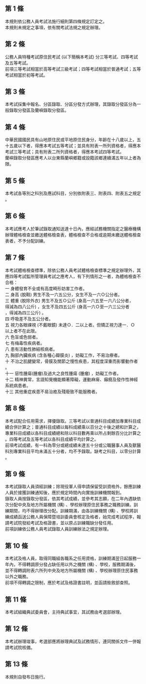 第 1 條
-------
本規則依公務人員考試法施行細則第四條規定訂定之。  
本規則未規定之事項，依有關考試法規之規定辦理。

第 2 條
-------
公務人員特種考試原住民考試 (以下簡稱本考試) 分三等考試、四等考試  
及五等考試。  
前項三等考試相當於高等考試三級考試；四等考試相當於普通考試；五等  
考試相當於初等考試。

第 3 條
-------
本考試採集中報名、分區錄取、分區分發方式辦理，其錄取分發區分為一  
般錄取分發區及蘭嶼錄取分發區。

第 4 條
-------
中華民國國民具有山地原住民或平地原住民身分，年齡在十八歲以上，五  
十五歲以下者，得應本考試五等考試；並具有附表一所列資格者，得應本  
考試三等考試；具有附表二所列資格者，得應本考試四等考試。  
蘭嶼錄取分發區應考人以台東縣蘭嶼鄉籍或設籍該鄉連續滿五年以上者為  
限。

第 5 條
-------
本考試各等別之科別及應試科目，分別依附表三、附表四、附表五之規定  
。

第 6 條
-------
本考試應考人於筆試錄取通知送達十日內，應經試務機關指定之醫療機構  
辦理體格檢查並繳送體格檢查表，體格檢查不合格或逾期未繳送體格檢查  
表者，不予分配訓練。

第 7 條
-------
本考試體格檢查標準，除依公務人員考試體格檢查標準之規定辦理外，其  
應四等考試監所管理員考試之應考人，有下列情形之一者，為體格檢查不  
合格：  
一  身體發育不全或有高度畸形妨害工作者。  
二  身高 (脫鞋) 男生不及一六五公分，女生不及一六Ｏ公分者。  
三  體重 (脫除外衣) 男生不及五Ｏ公斤 (身高一六五至一六八公分者，  
    得減為四八公斤) ，女生不及四五公斤 (身高一六Ｏ至一六三公分者  
    ，得減為四三公斤) 。  
四  呼吸差不及五公分者。  
五  視力各眼祼視 (不戴眼鏡) 未達Ｏ．二以上者。但矯正視力達一．Ｏ  
    以上者不在此限。  
六  色盲或色弱者。  
七  有梅毒性疾病者。  
八  患有活動性肺結核病者。  
九  胸部內臟疾病 (含各種心瓣膜炎) ，妨礙工作，不易治療者。  
十  不治之肌腱變常，骨膜及關節之慢性疾患，其程度深重而影響動作者  
    。  
十一  惡性腫瘍(腫瘤)及過大之良性腫瘍 (腫瘤) ，妨礙工作者。  
十二  精神異常，言語知覺機能顯著障礙，運動麻痺、癲癇及發作性神經  
      系統病患者。  
十三  其他重症疾患不易治癒及殘廢致不能服務者。

第 8 條
-------
本考試配合任用需求，擇優錄取。三等考試以普通科目成績加專業科目成  
績合併計算之；普通科目成績以每科成績乘以百分之十後之總和計算之，  
專業科目成績以各科目成績總和除以科目數再乘以所占剩餘百分比計算之  
。四等考試及五等考試以各科目成績平均計算之。  
前項考試成績，有一科為零分或總成績未達五十分或公職醫事人員及獸醫  
科別專業科目平均未滿五十分者，均不予錄取。缺考之科目，以零分計算  
。

第 9 條
-------
本考試錄取人員須經訓練；除現役軍人得申請保留受訓資格外，餘應訓練  
人員於接獲訓練通知後，應於規定時間內向實施訓練機關報到。  
錄取人員按錄取分發區，依其考試成績，並參考其志願，在二年內遇缺依  
次分配中央及地方所屬機關 (構) 、學校辦理原住民事務之職務訓練。訓  
練期間，均不得辦理改分配。訓練期滿，由各訓練機關 (構) 、學校將訓  
練成績函送公務人員保障暨培訓委員會核定及格者，始完成考試程序，報  
請考試院發給考試及格證書，並以原占訓練職缺分發任用。  
前項訓練依公務人員考試錄取人員訓練辦法之規定辦理。

第 10 條
--------
本考試及格人員，取得同職組各職系之任用資格，訓練期滿翌日起服務一  
年內，不得轉調原分發占缺任用以外之機關 (構) 、學校，服務期滿後，  
並不得轉調附表六所列中央及地方所屬機關 (構) 、學校辦理原住民事務  
以外之職務。  
前項不得轉調之限制，應於考試及格證書註明，並函請銓敘部查照。

第 11 條
--------
本考試組織典試委員會，主持典試事宜，其試務由考選部辦理。

第 12 條
--------
本考試辦理竣事，考選部應將辦理典試及試務情形，連同關係文件一併報  
請考試院核備。

第 13 條
--------
本規則自發布日施行。

